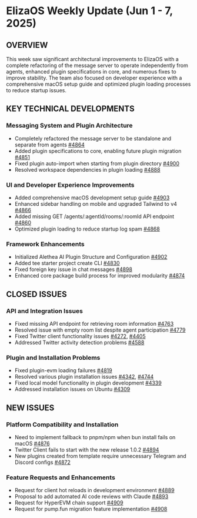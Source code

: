 # ElizaOS Weekly Update (Jun 1 - 7, 2025)

## OVERVIEW
This week saw significant architectural improvements to ElizaOS with a complete refactoring of the message server to operate independently from agents, enhanced plugin specifications in core, and numerous fixes to improve stability. The team also focused on developer experience with a comprehensive macOS setup guide and optimized plugin loading processes to reduce startup issues.

## KEY TECHNICAL DEVELOPMENTS

### Messaging System and Plugin Architecture
- Completely refactored the message server to be standalone and separate from agents [#4864](https://github.com/elizaos/eliza/pull/4864)
- Added plugin specifications to core, enabling future plugin migration [#4851](https://github.com/elizaos/eliza/pull/4851)
- Fixed plugin auto-import when starting from plugin directory [#4900](https://github.com/elizaos/eliza/pull/4900)
- Resolved workspace dependencies in plugin loading [#4888](https://github.com/elizaos/eliza/pull/4888)

### UI and Developer Experience Improvements
- Added comprehensive macOS development setup guide [#4903](https://github.com/elizaos/eliza/pull/4903)
- Enhanced sidebar handling on mobile and upgraded Tailwind to v4 [#4866](https://github.com/elizaos/eliza/pull/4866)
- Added missing GET /agents/:agentId/rooms/:roomId API endpoint [#4860](https://github.com/elizaos/eliza/pull/4860)
- Optimized plugin loading to reduce startup log spam [#4868](https://github.com/elizaos/eliza/pull/4868)

### Framework Enhancements
- Initialized Alethea AI Plugin Structure and Configuration [#4902](https://github.com/elizaos/eliza/pull/4902)
- Added tee starter project create CLI [#4830](https://github.com/elizaos/eliza/pull/4830)
- Fixed foreign key issue in chat messages [#4898](https://github.com/elizaos/eliza/pull/4898)
- Enhanced core package build process for improved modularity [#4874](https://github.com/elizaos/eliza/pull/4874)

## CLOSED ISSUES

### API and Integration Issues
- Fixed missing API endpoint for retrieving room information [#4763](https://github.com/elizaos/eliza/issues/4763)
- Resolved issue with empty room list despite agent participation [#4779](https://github.com/elizaos/eliza/issues/4779)
- Fixed Twitter client functionality issues [#4272](https://github.com/elizaos/eliza/issues/4272), [#4405](https://github.com/elizaos/eliza/issues/4405)
- Addressed Twitter activity detection problems [#4588](https://github.com/elizaos/eliza/issues/4588)

### Plugin and Installation Problems
- Fixed plugin-evm loading failures [#4819](https://github.com/elizaos/eliza/issues/4819)
- Resolved various plugin installation issues [#4342](https://github.com/elizaos/eliza/issues/4342), [#4744](https://github.com/elizaos/eliza/issues/4744)
- Fixed local model functionality in plugin development [#4339](https://github.com/elizaos/eliza/issues/4339)
- Addressed installation issues on Ubuntu [#4309](https://github.com/elizaos/eliza/issues/4309)

## NEW ISSUES

### Platform Compatibility and Installation
- Need to implement fallback to pnpm/npm when bun install fails on macOS [#4876](https://github.com/elizaos/eliza/issues/4876)
- Twitter Client fails to start with the new release 1.0.2 [#4894](https://github.com/elizaos/eliza/issues/4894)
- New plugins created from template require unnecessary Telegram and Discord configs [#4872](https://github.com/elizaos/eliza/issues/4872)

### Feature Requests and Enhancements
- Request for client hot reloads in development environment [#4889](https://github.com/elizaos/eliza/issues/4889)
- Proposal to add automated AI code reviews with Claude [#4893](https://github.com/elizaos/eliza/issues/4893)
- Request for HyperEVM chain support [#4909](https://github.com/elizaos/eliza/issues/4909)
- Request for pump.fun migration feature implementation [#4908](https://github.com/elizaos/eliza/issues/4908)